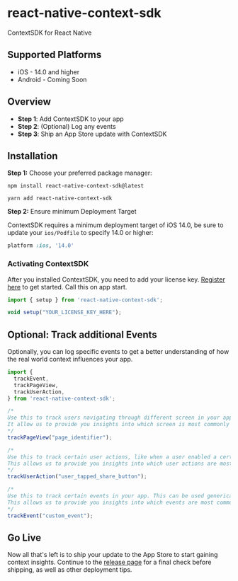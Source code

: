 # react-native-context-sdk

ContextSDK for React Native

## Supported Platforms

- iOS - 14.0 and higher
- Android - Coming Soon

## Overview

- **Step 1**: Add ContextSDK to your app
- **Step 2**: (Optional) Log any events
- **Step 3**: Ship an App Store update with ContextSDK

## Installation

**Step 1:** Choose your preferred package manager:

```
npm install react-native-context-sdk@latest
```
```
yarn add react-native-context-sdk
```

**Step 2:** Ensure minimum Deployment Target

ContextSDK requires a minimum deployment target of iOS 14.0, be sure to update your `ios/Podfile` to specify 14.0 or higher:

```ruby
platform :ios, '14.0'
```

### Activating ContextSDK

After you installed ContextSDK, you need to add your license key. [Register here](https://insights.contextsdk.com/register) to get started. Call this on app start.

```js
import { setup } from 'react-native-context-sdk';

void setup("YOUR_LICENSE_KEY_HERE");
```

## Optional: Track additional Events

Optionally, you can log specific events to get a better understanding of how the real world context influences your app.

```js
import {
  trackEvent,
  trackPageView,
  trackUserAction,
} from 'react-native-context-sdk';

/*
Use this to track users navigating through different screen in your app.
It allow us to provide you insights into which screen is most commonly used in which real world context.
*/
trackPageView("page_identifier");

/*
Use this to track certain user actions, like when a user enabled a certain feature, when a user tapped a button, when the user created an account, or when the user shared something.
This allows us to provide you insights into which user actions are most commonly done in which real world context.
*/
trackUserAction("user_tapped_share_button");

/*
Use this to track certain events in your app. This can be used generically to track any type of event. For example, you can add this to your existing analytics code to log all your existing events into ContextSDK.
This allows us to provide you insights into which events are most commonly triggered in which real world context.
*/
trackEvent("custom_event");
```

## Go Live

Now all that's left is to ship your update to the App Store to start gaining context insights. Continue to the [release page](https://docs.insights.contextsdk.com/release/) for a final check before shipping, as well as other deployment tips.

